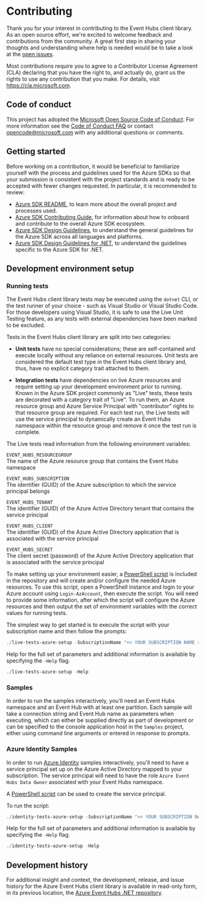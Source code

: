 # Contributing

Thank you for your interest in contributing to the Event Hubs client library.  As an open source effort, we're excited to welcome feedback and contributions from the community.  A great first step in sharing your thoughts and understanding where help is needed would be to take a look at the [open issues](https://github.com/Azure/azure-sdk-for-net/issues?q=is%3Aopen+is%3Aissue+label%3AClient+label%3A%22Event+Hubs%22).

Most contributions require you to agree to a Contributor License Agreement (CLA) declaring that you have the right to, and actually do, grant us the rights to use any contribution that you make. For details, visit https://cla.microsoft.com.

## Code of conduct

This project has adopted the [Microsoft Open Source Code of Conduct](https://opensource.microsoft.com/codeofconduct/). For more information see the [Code of Conduct FAQ](https://opensource.microsoft.com/codeofconduct/faq/) or contact [opencode@microsoft.com](mailto:opencode@microsoft.com) with any additional questions or comments.

## Getting started

Before working on a contribution, it would be beneficial to familiarize yourself with the process and guidelines used for the Azure SDKs so that your submission is consistent with the project standards and is ready to be accepted with fewer changes requested.  In particular, it is recommended to review:

  - [Azure SDK README](https://github.com/Azure/azure-sdk), to learn more about the overall project and processes used.
  - [Azure SDK Contributing Guide](https://github.com/Azure/azure-sdk-for-net/blob/master/CONTRIBUTING.md), for information about how to onboard and contribute to the overall Azure SDK ecosystem.
  - [Azure SDK Design Guidelines](https://azure.github.io/azure-sdk/general_introduction.html), to understand the general guidelines for the Azure SDK across all languages and platforms.
  - [Azure SDK Design Guidelines for .NET](https://azure.github.io/azure-sdk/dotnet_introduction.html), to understand the guidelines specific to the Azure SDK for .NET.

## Development environment setup

### Running tests

The Event Hubs client library tests may be executed using the `dotnet` CLI, or the test runner of your choice - such as Visual Studio or Visual Studio Code.  For those developers using Visual Studio, it is safe to use the Live Unit Testing feature, as any tests with external dependencies have been marked to be excluded.

Tests in the Event Hubs client library are split into two categories:

- **Unit tests** have no special considerations; these are self-contained and execute locally without any reliance on external resources.  Unit tests are considered the default test type in the Event Hubs client library and, thus, have no explicit category trait attached to them.

- **Integration tests** have dependencies on live Azure resources and require setting up your development environment prior to running.  Known in the Azure SDK project commonly as "Live" tests, these tests are decorated with a category trait of "Live".  To run them, an Azure resource group and Azure Service Principal with "contributor" rights to that resource group are required.  For each test run, the Live tests will use the service principal to dynamically create an Event Hubs namespace within the resource group and remove it once the test run is complete.

The Live tests read information from the following environment variables:

`EVENT_HUBS_RESOURCEGROUP`  
 The name of the Azure resource group that contains the Event Hubs namespace

`EVENT_HUBS_SUBSCRIPTION`  
 The identifier (GUID) of the Azure subscription to which the service principal belongs

`EVENT_HUBS_TENANT`  
 The identifier (GUID) of the Azure Active Directory tenant that contains the service principal

`EVENT_HUBS_CLIENT`  
 The identifier (GUID) of the Azure Active Directory application that is associated with the service principal

`EVENT_HUBS_SECRET`  
 The client secret (password) of the Azure Active Directory application that is associated with the service principal

To make setting up your environment easier, a [PowerShell script](https://github.com/Azure/azure-sdk-for-net/blob/master/sdk/eventhub/Azure.Messaging.EventHubs/assets/live-tests-azure-setup.ps1) is included in the repository and will create and/or configure the needed Azure resources.  To use this script, open a PowerShell instance and login to your Azure account using `Login-AzAccount`, then execute the script.  You will need to provide some information, after which the script will configure the Azure resources and then output the set of environment variables with the correct values for running tests.

The simplest way to get started is to execute the script with your subscription name and then follow the prompts:

```powershell
./live-tests-azure-setup -SubscriptionName "<< YOUR SUBSCRIPTION NAME >>"
```

Help for the full set of parameters and additional information is available by specifying the `-Help` flag.

```powershell
./live-tests-azure-setup -Help
```

### Samples

In order to run the samples interactively, you'll need an Event Hubs namespace and an Event Hub with at least one partition.  Each sample will take a connection string and Event Hub name as parameters when executing, which can either be supplied directly as part of development or can be specified to the console application host in the `Samples` project, either using command line arguments or entered in response to prompts.

### Azure Identity Samples

In order to run [Azure.Identity](https://github.com/Azure/azure-sdk-for-net/tree/master/sdk/identity/Azure.Identity) samples interactively, you'll need to have a service principal set up on the Azure Active Directory mapped to your subscription. The service principal will need to have the role `Azure Event Hubs Data Owner` associated with your Event Hubs namespace. 

A [PowerShell script](https://github.com/Azure/azure-sdk-for-net/blob/master/sdk/eventhub/Azure.Messaging.EventHubs/assets/identity-tests-azure-setup.ps1) can be used to create the service principal.

To run the script:

```powershell
./identity-tests-azure-setup -SubscriptionName "<< YOUR SUBSCRIPTION NAME >>"
```

Help for the full set of parameters and additional information is available by specifying the `-Help` flag.

```powershell
./identity-tests-azure-setup -Help
```

## Development history

For additional insight and context, the development, release, and issue history for the Azure Event Hubs client library is available in read-only form, in its previous location, the [Azure Event Hubs .NET repository](https://github.com/Azure/azure-event-hubs-dotnet).
